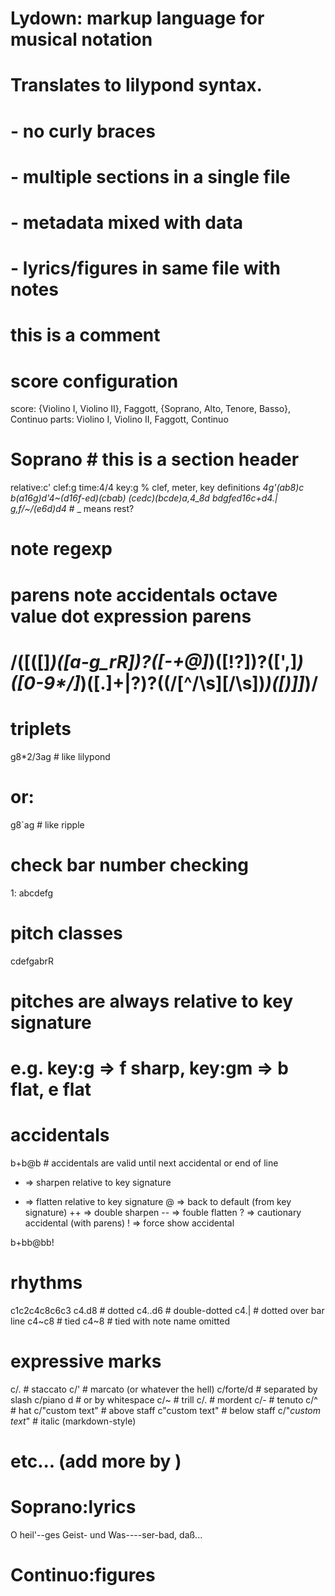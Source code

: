 # Lydown: markup language for musical notation
# 
# Translates to lilypond syntax.
# 
# - no curly braces
# - multiple sections in a single file
# - metadata mixed with data
# - lyrics/figures in same file with notes

# this is a comment

# score configuration
score: {Violino I, Violino II}, Faggott, {Soprano, Alto, Tenore, Basso}, Continuo
parts: Violino I, Violino II, Faggott, Continuo

Soprano # this is a section header
==================================
relative:c' clef:g time:4/4 key:g % clef, meter, key definitions
_4g'(ab8)c
b(a16g)d'4~(d16f-ed)(cbab)
(cedc)(bcde)a,4_8d
bdgfed16c+d4.|
 g,f/~/(e6d)d4_ # _ means rest?
 
# note regexp
#   parens   note       accidentals      octave   value      dot       expression            parens
# /([\(\[]*)([a-g_rR])?([\-\+@]*)([\!\?])?([',]*)([0-9\*\/]*)([\.]+\|?)?((\/[^\/\s][\/\s])*)([\)\]]*)/

# triplets
g8*2/3ag # like lilypond
# or:
g8`ag # like ripple
 
# check bar number checking
1: abcdefg

# pitch classes
cdefgabrR

# pitches are always relative to key signature
# e.g. key:g => f sharp, key:gm => b flat, e flat

# accidentals
b+b@b # accidentals are valid until next accidental or end of line
  + => sharpen relative to key signature
  - => flatten relative to key signature
  @ => back to default (from key signature)
  ++ => double sharpen
  -- => fouble flatten
  ? => cautionary accidental (with parens)
  ! => force show accidental
  
b+bb@bb!
  
# rhythms
c1c2c4c8c6c3
c4.d8 # dotted
c4..d6 # double-dotted
c4.| # dotted over bar line
c4~c8 # tied
c4~8 # tied with note name omitted

# expressive marks
c/. # staccato
c/' # marcato (or whatever the hell)
c/forte/d # separated by slash
c/piano d #   or by whitespace
c/~ # trill
c/. # mordent
c/- # tenuto
c/^ # hat
c/"custom text" # above staff
c\"custom text" # below staff
c/"_custom text_" # italic (markdown-style)
# etc... (add more by )

Soprano:lyrics
==============
O heil'--ges Geist\- und Was----ser-bad,
daß...

Continuo:figures
================

